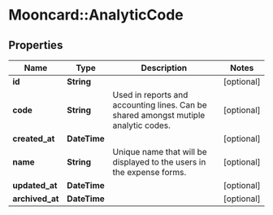 # Mooncard::AnalyticCode

## Properties
Name | Type | Description | Notes
------------ | ------------- | ------------- | -------------
**id** | **String** |  | [optional] 
**code** | **String** | Used in reports and accounting lines. Can be shared amongst mutiple analytic codes. | [optional] 
**created_at** | **DateTime** |  | [optional] 
**name** | **String** | Unique name that will be displayed to the users in the expense forms. | [optional] 
**updated_at** | **DateTime** |  | [optional] 
**archived_at** | **DateTime** |  | [optional] 


